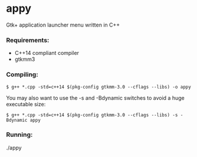 # appy
Gtk+ application launcher menu written in C++

### Requirements:
* C++14 compliant compiler
* gtkmm3

### Compiling:

`$ g++ *.cpp -std=c++14 $(pkg-config gtkmm-3.0 --cflags --libs) -o appy`

You may also want to use the -s and -Bdynamic switches to avoid a huge executable size:

`$ g++ *.cpp -std=c++14 $(pkg-config gtkmm-3.0 --cflags --libs) -s -Bdynamic appy`

### Running:

./appy

